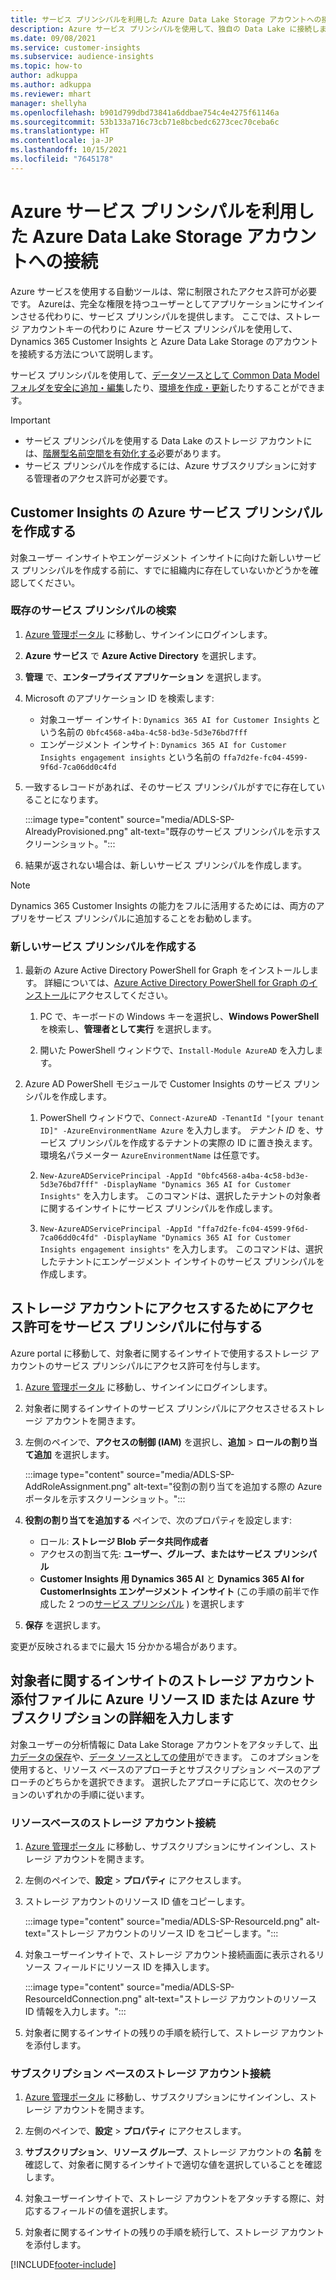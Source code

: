 ```yaml
---
title: サービス プリンシパルを利用した Azure Data Lake Storage アカウントへの接続
description: Azure サービス プリンシパルを使用して、独自の Data Lake に接続します。
ms.date: 09/08/2021
ms.service: customer-insights
ms.subservice: audience-insights
ms.topic: how-to
author: adkuppa
ms.author: adkuppa
ms.reviewer: mhart
manager: shellyha
ms.openlocfilehash: b901d799dbd73841a6ddbae754c4e4275f61146a
ms.sourcegitcommit: 53b133a716c73cb71e8bcbedc6273cec70ceba6c
ms.translationtype: HT
ms.contentlocale: ja-JP
ms.lasthandoff: 10/15/2021
ms.locfileid: "7645178"
---
```

# <a name="connect-to-an-azure-data-lake-storage-account-by-using-an-azure-service-principal"></a>Azure サービス プリンシパルを利用した Azure Data Lake Storage アカウントへの接続

Azure サービスを使用する自動ツールは、常に制限されたアクセス許可が必要です。 Azureは、完全な権限を持つユーザーとしてアプリケーションにサインインさせる代わりに、サービス プリンシパルを提供します。 ここでは、ストレージ アカウントキーの代わりに Azure サービス プリンシパルを使用して、Dynamics 365 Customer Insights と Azure Data Lake Storage のアカウントを接続する方法について説明します。 

サービス プリンシパルを使用して、[データソースとして Common Data Model フォルダを安全に追加・編集](connect-common-data-model.md)したり、[環境を作成・更新](create-environment.md)したりすることができます。

> [!IMPORTANT]
> - サービス プリンシパルを使用する Data Lake のストレージ アカウントには、[階層型名前空間を有効化する](/azure/storage/blobs/data-lake-storage-namespace)必要があります。
> - サービス プリンシパルを作成するには、Azure サブスクリプションに対する管理者のアクセス許可が必要です。

## <a name="create-an-azure-service-principal-for-customer-insights"></a>Customer Insights の Azure サービス プリンシパルを作成する

対象ユーザー インサイトやエンゲージメント インサイトに向けた新しいサービス プリンシパルを作成する前に、すでに組織内に存在していないかどうかを確認してください。

### <a name="look-for-an-existing-service-principal"></a>既存のサービス プリンシパルの検索

1. [Azure 管理ポータル](https://portal.azure.com) に移動し、サインインにログインします。

2. **Azure サービス** で **Azure Active Directory** を選択します。

3. **管理** で、**エンタープライズ アプリケーション** を選択します。

4. Microsoft のアプリケーション ID を検索します:
   - 対象ユーザー インサイト: `Dynamics 365 AI for Customer Insights` という名前の `0bfc4568-a4ba-4c58-bd3e-5d3e76bd7fff`
   - エンゲージメント インサイト: `Dynamics 365 AI for Customer Insights engagement insights` という名前の `ffa7d2fe-fc04-4599-9f6d-7ca06dd0c4fd`

5. 一致するレコードがあれば、そのサービス プリンシパルがすでに存在していることになります。 
   
   :::image type="content" source="media/ADLS-SP-AlreadyProvisioned.png" alt-text="既存のサービス プリンシパルを示すスクリーンショット。":::
   
6. 結果が返されない場合は、新しいサービス プリンシパルを作成します。

>[!NOTE]
>Dynamics 365 Customer Insights の能力をフルに活用するためには、両方のアプリをサービス プリンシパルに追加することをお勧めします。

### <a name="create-a-new-service-principal"></a>新しいサービス プリンシパルを作成する

1. 最新の Azure Active Directory PowerShell for Graph をインストールします。 詳細については、[Azure Active Directory PowerShell for Graph のインストール](/powershell/azure/active-directory/install-adv2)にアクセスしてください。

   1. PC で、キーボードの Windows キーを選択し、**Windows PowerShell** を検索し、**管理者として実行** を選択します。
   
   1. 開いた PowerShell ウィンドウで、`Install-Module AzureAD` を入力します。

2. Azure AD PowerShell モジュールで Customer Insights のサービス プリンシパルを作成します。

   1. PowerShell ウィンドウで、`Connect-AzureAD -TenantId "[your tenant ID]" -AzureEnvironmentName Azure` を入力します。 *テナント ID* を、サービス プリンシパルを作成するテナントの実際の ID に置き換えます。 環境名パラメーター `AzureEnvironmentName` は任意です。
  
   1. `New-AzureADServicePrincipal -AppId "0bfc4568-a4ba-4c58-bd3e-5d3e76bd7fff" -DisplayName "Dynamics 365 AI for Customer Insights"` を入力します。 このコマンドは、選択したテナントの対象者に関するインサイトにサービス プリンシパルを作成します。 

   1. `New-AzureADServicePrincipal -AppId "ffa7d2fe-fc04-4599-9f6d-7ca06dd0c4fd" -DisplayName "Dynamics 365 AI for Customer Insights engagement insights"` を入力します。 このコマンドは、選択したテナントにエンゲージメント インサイトのサービス プリンシパルを作成します。

## <a name="grant-permissions-to-the-service-principal-to-access-the-storage-account"></a>ストレージ アカウントにアクセスするためにアクセス許可をサービス プリンシパルに付与する

Azure portal に移動して、対象者に関するインサイトで使用するストレージ アカウントのサービス プリンシパルにアクセス許可を付与します。

1. [Azure 管理ポータル](https://portal.azure.com) に移動し、サインインにログインします。

1. 対象者に関するインサイトのサービス プリンシパルにアクセスさせるストレージ アカウントを開きます。

1. 左側のペインで、**アクセスの制御 (IAM)** を選択し、**追加** > **ロールの割り当て追加** を選択します。

   :::image type="content" source="media/ADLS-SP-AddRoleAssignment.png" alt-text="役割の割り当てを追加する際の Azure ポータルを示すスクリーンショット。":::

1. **役割の割り当てを追加する** ペインで、次のプロパティを設定します:
   - ロール: **ストレージ Blob データ共同作成者**
   - アクセスの割当て先: **ユーザー、グループ、またはサービス プリンシパル**
   - **Customer Insights 用 Dynamics 365 AI** と **Dynamics 365 AI for CustomerInsights エンゲージメント インサイト** (この手順の前半で作成した 2 つの[サービス プリンシパル](#create-a-new-service-principal) ) を選択します

1.  **保存** を選択します。

変更が反映されるまでに最大 15 分かかる場合があります。

## <a name="enter-the-azure-resource-id-or-the-azure-subscription-details-in-the-storage-account-attachment-to-audience-insights"></a>対象者に関するインサイトのストレージ アカウント添付ファイルに Azure リソース ID または Azure サブスクリプションの詳細を入力します

対象ユーザーの分析情報に Data Lake Storage アカウントをアタッチして、[出力データの保存](manage-environments.md)や、[データ ソースとしての使用](connect-common-data-service-lake.md)ができます。 このオプションを使用すると、リソース ベースのアプローチとサブスクリプション ベースのアプローチのどちらかを選択できます。 選択したアプローチに応じて、次のセクションのいずれかの手順に従います。

### <a name="resource-based-storage-account-connection"></a>リソースベースのストレージ アカウント接続

1. [Azure 管理ポータル](https://portal.azure.com) に移動し、サブスクリプションにサインインし、ストレージ アカウントを開きます。

1. 左側のペインで、**設定** > **プロパティ** にアクセスします。

1. ストレージ アカウントのリソース ID 値をコピーします。

   :::image type="content" source="media/ADLS-SP-ResourceId.png" alt-text="ストレージ アカウントのリソース ID をコピーします。":::

1. 対象ユーザーインサイトで、ストレージ アカウント接続画面に表示されるリソース フィールドにリソース ID を挿入します。

   :::image type="content" source="media/ADLS-SP-ResourceIdConnection.png" alt-text="ストレージ アカウントのリソース ID 情報を入力します。":::   

1. 対象者に関するインサイトの残りの手順を続行して、ストレージ アカウントを添付します。

### <a name="subscription-based-storage-account-connection"></a>サブスクリプション ベースのストレージ アカウント接続

1. [Azure 管理ポータル](https://portal.azure.com) に移動し、サブスクリプションにサインインし、ストレージ アカウントを開きます。

1. 左側のペインで、**設定** > **プロパティ** にアクセスします。

1. **サブスクリプション**、**リソース グループ**、ストレージ アカウントの **名前** を確認して、対象者に関するインサイトで適切な値を選択していることを確認します。

1. 対象ユーザーインサイトで、ストレージ アカウントをアタッチする際に、対応するフィールドの値を選択します。

1. 対象者に関するインサイトの残りの手順を続行して、ストレージ アカウントを添付します。


[!INCLUDE[footer-include](../includes/footer-banner.md)]
